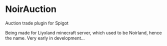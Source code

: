 # NoirAuction
Auction trade plugin for Spigot

Being made for Liyxland minecraft server, which used to be Noirland, hence the name.
Very early in development...
